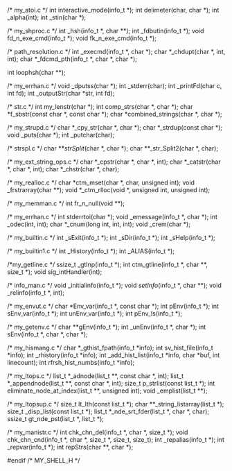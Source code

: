 /* my_atoi.c */
int interactive_mode(info_t *);
int delimeter(char, char *);
int _alpha(int);
int _stin(char *);

/* my_shproc.c */
int _hsh(info_t *, char **);
int _fdbutin(info_t *);
void fd_n_exe_cmd(info_t *);
void fk_n_exe_cmd(info_t *);

/* path_resolution.c */
int _execmd(info_t *, char *);
char *_chdupt(char *, int, int);
char *_fdcmd_pth(info_t *, char *, char *);

int loophsh(char **);

/* my_errhan.c */
void _dputss(char *);
int _stderr(char);
int _printFd(char c, int fd);
int _outputStr(char *str, int fd);

/* str.c */
int my_lenstr(char *);
int comp_strs(char *, char *);
char *f_sbstr(const char *, const char *);
char *combined_strings(char *, char *);

/* my_strupd.c */
char *_cpy_str(char *, char *);
char *_strdup(const char *);
void _puts(char *);
int _putchar(char);

/* strspl.c */
char **_strSplit_(char *, char *);
char **_str_Split2(char *, char);

/* my_ext_string_ops.c */
char *_cpstr(char *, char *, int);
char *_catstr(char *, char *, int);
char *_chstr(char *, char);

/* my_realloc.c */
char *ctm_mset(char *, char, unsigned int);
void _frstrarray(char **);
void *_ctm_rlloc(void *, unsigned int, unsigned int);

/* my_memman.c */
int fr_n_null(void **);

/* my_errhan.c */
int stderrtoi(char *);
void _emessage(info_t *, char *);
int _odec(int, int);
char *_cnum(long int, int, int);
void _crem(char *);

/* my_builtin.c */
int _sExit(info_t *);
int _sDir(info_t *);
int _sHelp(info_t *);

/* my_builtin1.c */
int _History(info_t *); 
int _ALIAS(info_t *);

/*my_getline.c */
ssize_t _gtInp(info_t *);
int ctm_gtline(info_t *, char **, size_t *);
void sig_intHandler(int);

/* info_man.c */
void _initialinfo(info_t *);
void _setInfo_(info_t *, char **);
void _relinfo(info_t *, int);

/* my_envut.c */
char *Env_var(info_t *, const char *);
int pEnv(info_t *);
int sEnv_var(info_t *);
int unEnv_var(info_t *);
int pEnv_ls(info_t *);

/* my_getenv.c */
char **gEnv(info_t *);
int _unEnv(info_t *, char *);
int sEnv(info_t *, char *, char *);

/* my_hismang.c */
char *_gthist_fpath(info_t *info);
int sv_hist_file(info_t *info);
int _rhistory(info_t *info);
int _add_hist_list(info_t *info, char *buf, int linecount);
int rfrsh_hist_numbs(info_t *info);

/* my_ltops.c */
list_t *_adnode(list_t **, const char *, int);
list_t *_appendnode(list_t **, const char *, int);
size_t p_strlist(const list_t *);
int eliminate_node_at_index(list_t **, unsigned int);
void _emplist(list_t **);

/* my_ltopsup.c */
size_t lt_lth(const list_t *);
char **_string_listarray(list_t *);
size_t _disp_list(const list_t *);
list_t *_nde_srt_fder(list_t *, char *, char);
ssize_t gt_nde_pst(list_t *, list_t *);

/* my_manistr.c */
int chk_chn_del(info_t *, char *, size_t *);
void chk_chn_cnd(info_t *, char *, size_t *, size_t, size_t);
int _repalias(info_t *);
int _repvar(info_t *);
int repStrs(char **, char *);

#endif /* MY_SHELL_H */


